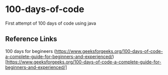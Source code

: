 # 100-days-of-code
First attempt of 100 days of code using java

## Reference Links

100 days for begineers (https://www.geeksforgeeks.org/100-days-of-code-a-complete-guide-for-beginners-and-experienced/)[https://www.geeksforgeeks.org/100-days-of-code-a-complete-guide-for-beginners-and-experienced/]
